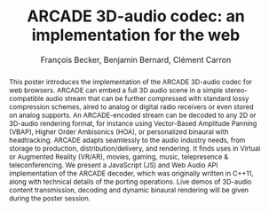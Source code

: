 --- 
  title: "ARCADE 3D-audio codec: an implementation for the web" 
  abstract: "This poster introduces the implementation of the ARCADE 3D-audio codec for web browsers. ARCADE can embed a full 3D audio scene in a simple stereo-compatible audio stream that can be further compressed with standard lossy compression schemes, aired to analog or digital radio receivers or even stored on analog supports. An ARCADE-encoded stream can be decoded to any 2D or 3D-audio rendering format, for instance using Vector-Based Amplitude Panning (VBAP), Higher Order Ambisonics (HOA), or personalized binaural with headtracking. ARCADE adapts seamlessly to the audio industry needs, from storage to production, distribution/delivery, and rendering. It finds uses in Virtual or Augmented Reality (VR/AR), movies, gaming, music, telepresence & teleconferencing. We present a JavaScript (JS) and Web Audio API implementation of the ARCADE decoder, which was originally written in C++11, along with technical details of the porting operations. Live demos of 3D-audio content transmission, decoding and dynamic binaural rendering will be given during the poster session." 
  address: "London" 
  author: "François Becker, Benjamin Bernard, Clément Carron" 
  booktitle: "Proceedings of the International Web Audio Conference" 
  editor: "Florian Thalmann, Sebastian Ewert" 
  month: "Proceedings of the International Web Audio Conference"
  pages: "" 
  publisher: "Queen Mary University of London" 
  series: "WAC '17"
  type: "Demo"  
  year: "2017" 
  id: "2017_EA_67" 
  tags: year2017
  media: none 
  pdflink: /_data/papers/pdf/2017/2017_67.pdf
  ISSN: 2663-5844
---